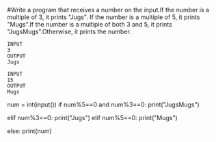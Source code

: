 #Write a program that receives a number on the input.If the number is a multiple of 3, it prints "Jugs". If the number is a multiple of 5, it prints "Mugs".If the number is a multiple of both 3 and 5, it prints "JugsMugs".Otherwise, it prints the number.

```
INPUT 
3 
OUTPUT
Jugs

INPUT 
15
OUTPUT
Mugs

```
num = int(input())
if num%5==0 and num%3==0:
  print("JugsMugs")

elif num%3==0:
  print("Jugs")
elif num%5==0: 
  print("Mugs")  

else:
  print(num)
